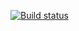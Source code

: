 [![Build status](https://ci.appveyor.com/api/projects/status/my8aofh99yh24g5k/branch/main?svg=true)](https://ci.appveyor.com/project/SergeiGolybev/seleniumhw/branch/main)
